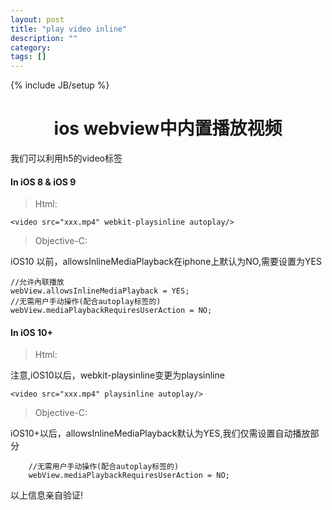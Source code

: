 ```yaml
---
layout: post
title: "play video inline"
description: ""
category:
tags: []
---
```

{% include JB/setup %}
# <center>ios webview中内置播放视频<center/> #


我们可以利用h5的video标签


#### In iOS 8 & iOS 9
>Html:

```
<video src="xxx.mp4" webkit-playsinline autoplay/>
```



>Objective-C:

iOS10 以前，allowsInlineMediaPlayback在iphone上默认为NO,需要设置为YES

```
//允许內联播放
webView.allowsInlineMediaPlayback = YES;
//无需用户手动操作(配合autoplay标签的)
webView.mediaPlaybackRequiresUserAction = NO;
```


#### In iOS 10+

>Html:

注意,iOS10以后，webkit-playsinline变更为playsinline

```
<video src="xxx.mp4" playsinline autoplay/>
```

>Objective-C:

iOS10+以后，allowsInlineMediaPlayback默认为YES,我们仅需设置自动播放部分

```
	//无需用户手动操作(配合autoplay标签的)
	webView.mediaPlaybackRequiresUserAction = NO;
```


以上信息亲自验证!
